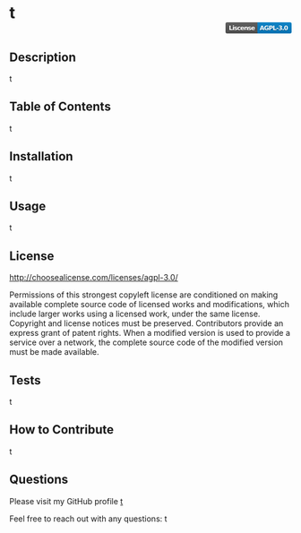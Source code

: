 # t <div align="right"> <svg xmlns="http://www.w3.org/2000/svg" xmlns:xlink="http://www.w3.org/1999/xlink" width="118" height="20" role="img" aria-label="Liscense: AGPL-3.0"><title>Liscense: AGPL-3.0</title><linearGradient id="s" x2="0" y2="100%"><stop offset="0" stop-color="#bbb" stop-opacity=".1"/><stop offset="1" stop-opacity=".1"/></linearGradient><clipPath id="r"><rect width="118" height="20" rx="3" fill="#fff"/></clipPath><g clip-path="url(#r)"><rect width="57" height="20" fill="#555"/><rect x="57" width="61" height="20" fill="#007ec6"/><rect width="118" height="20" fill="url(#s)"/></g><g fill="#fff" text-anchor="middle" font-family="Verdana,Geneva,DejaVu Sans,sans-serif" text-rendering="geometricPrecision" font-size="110"><text aria-hidden="true" x="295" y="150" fill="#010101" fill-opacity=".3" transform="scale(.1)" textLength="470">Liscense</text><text x="295" y="140" transform="scale(.1)" fill="#fff" textLength="470">Liscense</text><text aria-hidden="true" x="865" y="150" fill="#010101" fill-opacity=".3" transform="scale(.1)" textLength="510">AGPL-3.0</text><text x="865" y="140" transform="scale(.1)" fill="#fff" textLength="510">AGPL-3.0</text></g></svg> </div>

## Description

t

## Table of Contents

t

## Installation

t

## Usage

t

## License

http://choosealicense.com/licenses/agpl-3.0/ 

Permissions of this strongest copyleft license are conditioned on making available complete source code of licensed works and modifications, which include larger works using a licensed work, under the same license. Copyright and license notices must be preserved. Contributors provide an express grant of patent rights. When a modified version is used to provide a service over a network, the complete source code of the modified version must be made available. 

## Tests

t

## How to Contribute

t

## Questions

Please visit my GitHub profile [t](https://github.com/t)

Feel free to reach out with any questions: t

